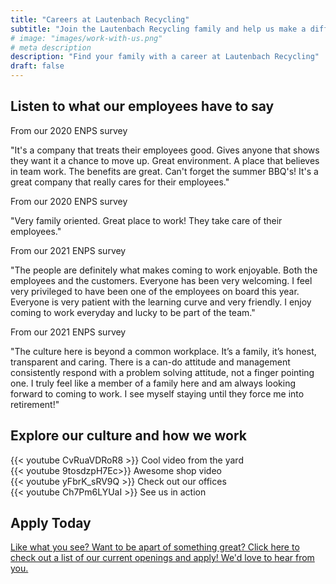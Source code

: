 ```yaml
---
title: "Careers at Lautenbach Recycling"
subtitle: "Join the Lautenbach Recycling family and help us make a difference. [View our current openings](https://lautenbachrecycling.bamboohr.com/jobs/)"
# image: "images/work-with-us.png"
# meta description
description: "Find your family with a career at Lautenbach Recycling"
draft: false
---
```


## Listen to what our employees have to say

<div class="container">
    <div class="row">
        <div class="col-md-6 d-flex align-items-stretch">
            <div class="card">
                <div class="card-header">
                    From our 2020 ENPS survey
                </div>
                <div class="card-body">
                    <p class="card-text">
                        "It's a company that treats their employees good. Gives anyone that shows they want it a chance to move up. Great environment. A place that believes in team work. The benefits are great. Can't forget the summer BBQ's! It's a great company that really cares for their employees."
                    </p>
                </div>
            </div>
        </div>
        <div class="col-md-6 d-flex align-items-stretch">
            <div class="card">
                <div class="card-header">
                    From our 2020 ENPS survey
                </div>
                <div class="card-body">
                    <p class="card-text">
                        "Very family oriented. Great place to work! They take care of their employees."
                    </p>
                </div>
            </div>
        </div>
    </div>
</div>
<div class="container">
    <div class="row">
        <div class="col-md-6 d-flex align-items-stretch">
            <div class="card">
                <div class="card-header">
                    From our 2021 ENPS survey
                </div>
                <div class="card-body">
                    <p class="card-text">
                        "The people are definitely what makes coming to work enjoyable. Both the employees and the customers. Everyone has been very welcoming. I feel very privileged to have been one of the employees on board this year. Everyone is very patient with the learning curve and very friendly. I enjoy coming to work everyday and lucky to be part of the team."
                    </p>
                </div>
            </div>
        </div>
        <div class="col-md-6 d-flex align-items-stretch">
            <div class="card">
                <div class="card-header">
                    From our 2021 ENPS survey
                </div>
                <div class="card-body">
                    <p class="card-text">
                        "The culture here is beyond a common workplace. It’s a family, it’s honest, transparent and caring. There is a can-do attitude and management consistently respond with a problem solving attitude, not a finger pointing one. I truly feel like a member of a family here and am always looking forward to coming to work. I see myself staying until they force me into retirement!"
                    </p>
                </div>
            </div>
        </div>
    </div>
</div>

## Explore our culture and how we work

<div class="container">
    <div class="row">
        <div class="col-md-6">
            {{< youtube CvRuaVDRoR8 >}}
            Cool video from the yard
        </div>
        <div class="col-md-6">
            {{< youtube 9tosdzpH7Ec>}}
            Awesome shop video
    </div>
</div>
<div class="container">
<div class="row">
        <div class="col-md-6">
            {{< youtube yFbrK_sRV9Q >}}
            Check out our offices
        </div>
        <div class="col-md-6">
            {{< youtube Ch7Pm6LYUaI >}}
            See us in action
        </div>
    </div>
</div>

## Apply Today

[Like what you see? Want to be apart of something great? Click here to check out a list of our current openings and apply! We'd love to hear from you.](https://lautenbachrecycling.bamboohr.com/jobs/)
